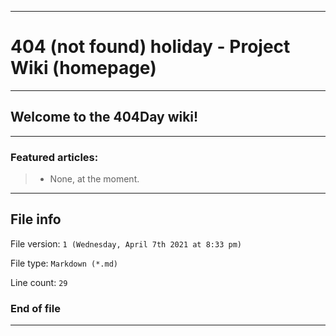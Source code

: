 
***

# 404 (not found) holiday - Project Wiki (homepage)

***

## Welcome to the 404Day wiki!

***

### Featured articles:

> * None, at the moment.

***

## File info

File version: `1 (Wednesday, April 7th 2021 at 8:33 pm)`

File type: `Markdown (*.md)`

Line count: `29`

### End of file

***
